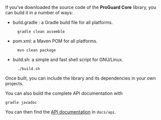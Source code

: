 If you've downloaded the source code of the **ProGuard Core** library, you can
build it in a number of ways:

- build.gradle : a Gradle build file for all platforms.

        gradle clean assemble

- pom.xml: a Maven POM for all platforms.

        mvn clean package

- build.sh: a simple and fast shell script for GNU/Linux.

        ./build.sh

Once built, you can include the library and its dependencies in your own
projects.

You can also build the complete API documentation with

    gradle javadoc

You can then find the [API documentation](../api/index.html) in `docs/api`.
